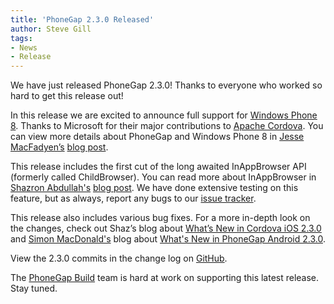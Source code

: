 ```yaml
---
title: 'PhoneGap 2.3.0 Released'
author: Steve Gill
tags:
- News
- Release
---
```

We have just released PhoneGap 2.3.0! Thanks to everyone who worked so hard to get this release out!

In this release we are excited to announce full support for [Windows Phone 8](http://www.windowsphone.com/en-us). Thanks to Microsoft for their major contributions to [Apache Cordova](http://cordova.apache.org/). You can view more details about PhoneGap and Windows Phone 8 in [Jesse MacFadyen’s](http://twitter.com/purplecabbage) [blog post](http://phonegap.com/blog/2012/12/21/apache-cordova-and-windows-phone-8/).

This release includes the first cut of the long awaited InAppBrowser API (formerly called ChildBrowser). You can read more about InAppBrowser in [Shazron Abdullah's](http://twitter.com/shazron) [blog post](http://shazronatadobe.wordpress.com/2012/11/21/inappbrowser-based-on-childbrowser-in-cordova-2-3-0/). We have done extensive testing on this feature, but as always, report any bugs to our [issue tracker](https://issues.apache.org/jira/browse/CB).

This release also includes various bug fixes. For a more in-depth look on the changes, check out Shaz’s blog about [What’s New in Cordova iOS 2.3.0](http://shazronatadobe.wordpress.com/2012/12/10/whats-new-in-cordova-ios-2-3-0/) and [Simon MacDonald's](http://twitter.com/macdonst) blog about [What's New in PhoneGap Android 2.3.0](http://simonmacdonald.blogspot.com/2012/12/whats-new-in-phonegap-android-230.html).

View the 2.3.0 commits in the change log on [GitHub](https://github.com/phonegap/phonegap/blob/9b13f710e24e2a10f6e5679788acce6b4cf570b9/changelog).

The [PhoneGap Build](http://build.phonegap.com) team is hard at work on supporting this latest release. Stay tuned.
